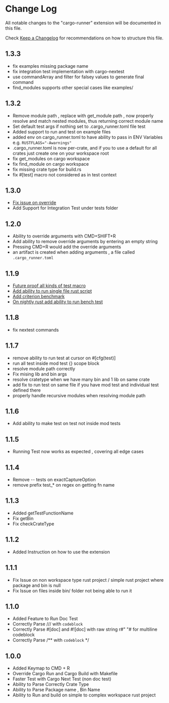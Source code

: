 # Change Log

All notable changes to the "cargo-runner" extension will be documented in this file.

Check [Keep a Changelog](http://keepachangelog.com/) for recommendations on how to structure this file.
## 1.3.3
- fix examples missing package name
- fix integration test implementation with cargo-nextest
- use commandArray and filter for falsey values to generate final command
- find_modules supports other special cases like examples/

## 1.3.2
- Remove module path , replace with get_module path , now properly resolve and match nested modules, thus returning correct module name
- Set default test args if nothing set to .cargo_runner.toml file test
- Added support to run and test on example files
- added env on cargo_runner.toml to have ability to pass in ENV Variables e.g. `RUSTFLAGS="-Awarnings"`
- .cargo_runner.toml is now per-crate, and if you to use a default for all crates just create one on your workspace root
- fix get_modules on cargo workspace
- fix find_module on cargo workspace
- fix missing crate type for build.rs 
- fix #[test] macro not considered as in test context
## 1.3.0
- [Fix issue on override](https://github.com/codeitlikemiley/cargo-runner/issues/12)
- Add Support for Integration Test under tests folder 
## 1.2.0
- Ability to override arguments with CMD+SHIFT+R
- Add ability to remove override arguments by entering an empty string
- Pressing CMD+R would add the override arguments
- an artifact is created when adding arguments , a file called `.cargo_runner.toml`
## 1.1.9
- [Future proof all kinds of test macro](https://github.com/codeitlikemiley/cargo-runner/pull/6)
- [Add ability to run single file rust script](https://github.com/codeitlikemiley/cargo-runner/pull/7)
- [Add criterion benchmark](https://github.com/codeitlikemiley/cargo-runner/pull/9)
- [On nightly rust add ability to run bench test](https://github.com/codeitlikemiley/cargo-runner/pull/10)
## 1.1.8
- fix nextest commands
## 1.1.7
- remove ability to run test at cursor on #[cfg(test)]
- run all test inside mod test {} scope block
- resolve module path correctly
- Fix mising lib and bin args
- resolve cratetype when we have many bin and 1 lib on same crate
- add fix to run test on same file if you have mod test and individual test defined there
- properly handle recursive modules when resolving module path
## 1.1.6
- Add ability to make test on test not inside mod tests
## 1.1.5
- Running Test now works as expected , covering all edge cases
## 1.1.4
- Remove -- tests on exactCaptureOption
- remove prefix test_* on regex on getting fn name
## 1.1.3
- Added getTestFunctionName
- Fix getBin
- Fix checkCrateType 
## 1.1.2
- Added Instruction on how to use the extension

## 1.1.1
- Fix Issue on non workspace type rust project / simple rust project where package and bin is null
- Fix Issue on files inside bin/ folder not being able to run it

## 1.1.0
- Added Feature to Run Doc Test
- Correctly Parse /// with ```codeblock ```
- Correctly Parse #[doc] and #![doc] with raw string r#" "# for multiline codeblock
- Correctly Parse /** with ``` codeblock ``` */

## 1.0.0
-  Added Keymap to CMD + R
-  Override Cargo Run and Cargo Build with Makefile
-  Faster Test with Cargo Next Test (non doc test)
-  Ability to Parse Correctly Crate Type
-  Ability to Parse Package name , Bin Name
-  Ability to Run and build on simple to complex workspace rust project

